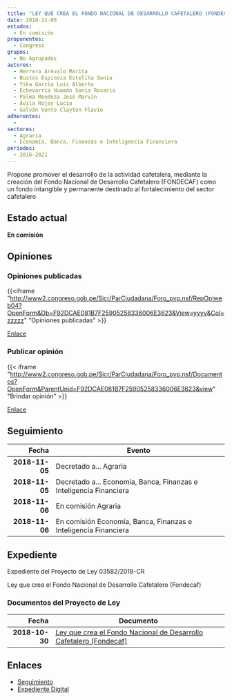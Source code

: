 ```yaml
---
title: "LEY QUE CREA EL FONDO NACIONAL DE DESARROLLO CAFETALERO (FONDECAF)"
date: 2018-11-06
estados: 
  - En comisión
proponentes: 
  - Congreso
grupos: 
  - No Agrupados
autores: 
  - Herrera Arévalo Marita
  - Bustos Espinoza Estelita Sonia
  - Yika García Luis Alberto
  - Echevarría Huamán Sonia Rosario
  - Palma Mendoza José Marvín
  - Ávila Rojas Lucio
  - Galván Vento Clayton Flavio
adherentes: 
  - 
sectores: 
  - Agraria
  - Economía, Banca, Finanzas e Inteligencia Financiera
periodos: 
  - 2016-2021
---
```


Propone promover el desarrollo de la actividad cafetalera, mediante la creación del Fondo Nacional de Desarrollo Cafetalero (FONDECAF) como un fondo intangible y permanente destinado al fortalecimiento del sector cafetalero


## Estado actual

**En comisión**

## Opiniones

### Opiniones publicadas

{{<iframe "http://www2.congreso.gob.pe/Sicr/ParCiudadana/Foro_pvp.nsf/RepOpiweb04?OpenForm&Db=F92DCAE081B7F25905258336006E3623&View=yyyy&Col=zzzzz" "Opiniones publicadas" >}}

[Enlace](http://www2.congreso.gob.pe/Sicr/ParCiudadana/Foro_pvp.nsf/RepOpiweb04?OpenForm&Db=F92DCAE081B7F25905258336006E3623&View=yyyy&Col=zzzzz)
### Publicar opinión

{{< iframe "http://www2.congreso.gob.pe/Sicr/ParCiudadana/Foro_pvp.nsf/Documentos?OpenForm&ParentUnid=F92DCAE081B7F25905258336006E3623&view" "Brindar opinión" >}}

[Enlace](http://www2.congreso.gob.pe/Sicr/ParCiudadana/Foro_pvp.nsf/Documentos?OpenForm&ParentUnid=F92DCAE081B7F25905258336006E3623&view)

## Seguimiento

| Fecha | Evento |
|------:|--------|
| **2018-11-05** | Decretado a... Agraria|
| **2018-11-05** | Decretado a... Economía, Banca, Finanzas e Inteligencia Financiera|
| **2018-11-06** | En comisión Agraria|
| **2018-11-06** | En comisión Economía, Banca, Finanzas e Inteligencia Financiera|


## Expediente

Expediente del Proyecto de Ley 03582/2018-CR

Ley que crea el Fondo Nacional de Desarrollo Cafetalero (Fondecaf)


### Documentos del Proyecto de Ley

| Fecha | Documento |
|------:|--------|
| **2018-10-30** | [Ley que crea el Fondo Nacional de Desarrollo Cafetalero (Fondecaf)](http://www.leyes.congreso.gob.pe/Documentos/2016_2021/Proyectos_de_Ley_y_de_Resoluciones_Legislativas/PL0358220181030.pdf) |

## Enlaces 

- [Seguimiento](http://www2.congreso.gob.pe/Sicr/TraDocEstProc/CLProLey2016.nsf/f7fff46988ca05b1052578e100829cc7/cdb3c47070aec42a0525833600660bb9?OpenDocument)
- [Expediente Digital](http://www2.congreso.gob.pe/Sicr/TraDocEstProc/CLProLey2016.nsf/f7fff46988ca05b1052578e100829cc7/cdb3c47070aec42a0525833600660bb9?OpenDocument&Click=05257FB7005EB655.eb71d0cf91d8294e05256cdf006b5706/$Body/0.1C6C)
